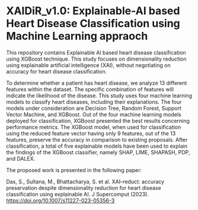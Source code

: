 # XAIDiR_v1.0: Explainable-AI based Heart Disease Classification using Machine Learning appraoch 
This repository contains Explainable AI based heart disease classification using XGBoost technique. This study focuses on dimensionality reduction using explainable artificial intelligence (XAI), without negotiating on accuracy for heart disease classification.

To determine whether a patient has heart disease, we analyze 13 different features within the dataset. The specific combination of features will indicate the likelihood of the disease. This study uses four machine learning models to classify heart diseases, including their explanations. The four models under consideration are Decision Tree, Random Forest, Support Vector Machine, and XGBoost. Out of the four machine learning models deployed for classification, XGBoost presented the best results concerning performance metrics. The XGBoost model, when used for classification using the reduced feature vector having only 9 features, out of the 13 features, preserve the accuracy in comparison to existing proposals. After classification, a total of five explainable models have been used to explain the findings of the XGBoost classifier, namely SHAP, LIME, SHAPASH, PDP, and DALEX.

The proposed work is presented in the following paper: 

Das, S., Sultana, M., Bhattacharya, S. et al. XAI–reduct: accuracy preservation despite dimensionality reduction for heart disease classification using explainable AI. J Supercomput (2023). https://doi.org/10.1007/s11227-023-05356-3
